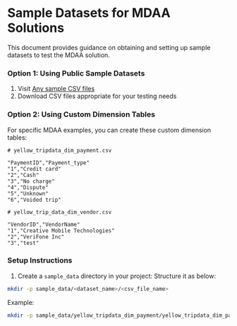 # Sample Datasets for MDAA Solutions

This document provides guidance on obtaining and setting up sample datasets to test the MDAA solution.

### Option 1: Using Public Sample Datasets
1. Visit [Any sample CSV files](https://github.com/datablist/sample-csv-files)
2. Download CSV files appropriate for your testing needs

### Option 2: Using Custom Dimension Tables
For specific MDAA examples, you can create these custom dimension tables:
```csv
# yellow_tripdata_dim_payment.csv

"PaymentID","Payment_type"
"1","Credit card"
"2","Cash"
"3","No charge"
"4","Dispute"
"5","Unknown"
"6","Voided trip"
```

```csv
# yellow_trip_data_dim_vendor.csv

"VendorID","VendorName"
"1","Creative Mobile Technologies"
"2","VeriFone Inc"
"3","test"
```

### Setup Instructions
1. Create a `sample_data` directory in your project:
Structure it as below:
```bash
mkdir -p sample_data/<dataset_name>/<csv_file_name>
```
Example: 
```bash
mkdir -p sample_data/yellow_tripdata_dim_payment/yellow_tripdata_dim_payment.csv
```
